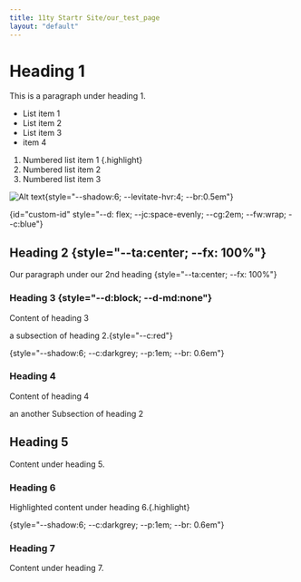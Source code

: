 ```yaml
---
title: 11ty Startr Site/our_test_page
layout: "default"
---
```


<style>
    .highlight {
        background: url("assets/house.jpg") no-repeat center;
        background-size: cover;
        width: fit-content;
    }
</style>

# Heading 1

This is a paragraph under heading 1.

- List item 1
- List item 2
- List item 3
- item 4

1. Numbered list item 1 {.highlight}
2. Numbered list item 2
3. Numbered list item 3

![Alt text](/test/image.jpeg){style="--shadow:6; --levitate-hvr:4; --br:0.5em"}

{id="custom-id" style="--d: flex; --jc:space-evenly; --cg:2em; --fw:wrap; --c:blue"}

## Heading 2 {style="--ta:center; --fx: 100%"}

Our paragraph under our 2nd heading {style="--ta:center; --fx: 100%"}

### Heading 3 {style="--d:block; --d-md:none"}

Content of heading 3

a subsection of heading 2.{style="--c:red"}

{style="--shadow:6; --c:darkgrey; --p:1em; --br: 0.6em"}

### Heading 4

Content of heading 4

an another Subsection of heading 2

## Heading 5

Content under heading 5.

### Heading 6

Highlighted content under heading 6.{.highlight}

{style="--shadow:6; --c:darkgrey; --p:1em; --br: 0.6em"}

### Heading 7

Content under heading 7.
